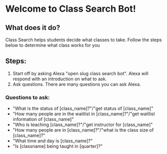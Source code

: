 # Welcome to Class Search Bot!
## What does it do?
Class Search helps students decide what classes to take. Follow the steps below to determine what class works for you
## Steps:
1. Start off by asking Alexa "open slug class search bot". Alexa will respond with an introduction on what to ask. 
2. Ask questions. There are many questions you can ask Alexa. 
### Questions to ask: 
- "What is the status of [class_name]?"/"get status of [class_name]"
- "How many people are in the waitlist in [class_name]?"/"get waitlist information of [class_name]"
- "Who is teaching [class_name]?"/"get instructor for [class_name]"
- "How many people are in [class_name]?"/"what is the class size of [class_name]?"
- "What time and day is [class_name]?"
- "Is [classname] being taught in [quarter]?"